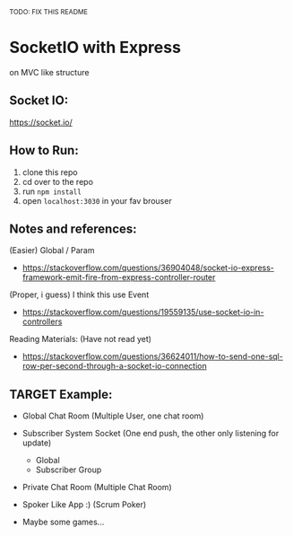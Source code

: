 <small>TODO: FIX THIS README</small>

# SocketIO with Express
on MVC like structure <br>

## Socket IO:
https://socket.io/

## How to Run:
1. clone this repo
2. cd over to the repo
3. run `npm install`
4. open `localhost:3030` in your fav brouser

## Notes and references:
(Easier)
Global / Param
- https://stackoverflow.com/questions/36904048/socket-io-express-framework-emit-fire-from-express-controller-router


(Proper, i guess) I think this use Event
- https://stackoverflow.com/questions/19559135/use-socket-io-in-controllers

Reading Materials: (Have not read yet)
- https://stackoverflow.com/questions/36624011/how-to-send-one-sql-row-per-second-through-a-socket-io-connection


## TARGET Example:
- Global Chat Room (Multiple User, one chat room)

- Subscriber System Socket (One end push, the other only listening for update)
   - Global 
   - Subscriber Group

- Private Chat Room (Multiple Chat Room)

- Spoker Like App :) (Scrum Poker)

- Maybe some games...
